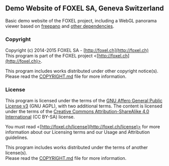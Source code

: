 
## Demo Website of FOXEL SA, Geneva Switzerland

Basic demo website of the FOXEL project, including a WebGL panorama viewer based
on [freepano](https://github.com/FoxelSA/freepano) and [other
dependencies](COPYRIGHT.md).


### Copyright

Copyright (c) 2014-2015 FOXEL SA - [http://foxel.ch](http://foxel.ch)<br />
This program is part of the FOXEL project <[http://foxel.ch](http://foxel.ch)>.

This program includes works distributed under other copyright notice(s).<br />
Please read the [COPYRIGHT.md](COPYRIGHT.md) file for more information.


### License

This program is licensed under the terms of the
[GNU Affero General Public License v3](http://www.gnu.org/licenses/agpl.html)
(GNU AGPL), with two additional terms. The content is licensed under the terms
of the
[Creative Commons Attribution-ShareAlike 4.0 International](http://creativecommons.org/licenses/by-sa/4.0/)
(CC BY-SA) license.

You must read <[http://foxel.ch/license](http://foxel.ch/license)> for more
information about our Licensing terms and our Usage and Attribution guidelines.

This program includes works distributed under the terms of another license(s).<br />
Please read the [COPYRIGHT.md](COPYRIGHT.md) file for more information.
